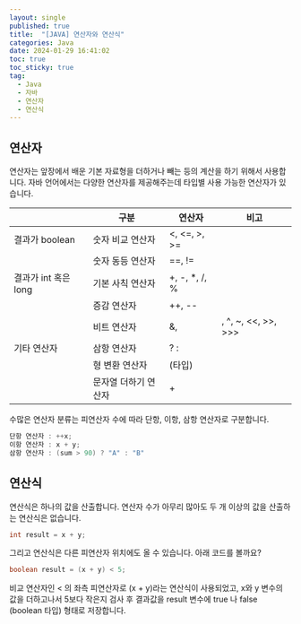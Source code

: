 ```yaml
---
layout: single
published: true
title:  "[JAVA] 연산자와 연산식"
categories: Java
date: 2024-01-29 16:41:02
toc: true
toc_sticky: true
tag:   
  - Java
  - 자바
  - 연산자
  - 연산식
---
```


## 연산자

연산자는 앞장에서 배운 기본 자료형을 더하거나 빼는 등의 계산을 하기 위해서 사용합니다. 자바 언어에서는 다양한 연산자를 제공해주는데 타입별 사용 가능한 연산자가 있습니다. 

|  | 구분 | 연산자 | 비고 |
| --- | --- | --- | --- |
| 결과가 boolean | 숫자 비교 연산자 | <, <=, >, >= |  |
|  | 숫자 동등 연산자 | ==, != |  |
| 결과가 int 혹은 long | 기본 사칙 연산자 | +, -, *, /, % |  |
|  | 증감 연산자 | ++, -- |  |
|  | 비트 연산자 | &, |, ^, ~, <<, >>, >>> | 많이 사용하지 않음 |
| 기타 연산자 | 삼항 연산자 | ? : |  |
|  | 형 변환 연산자 | (타입) |  |
|  | 문자열 더하기 연산자 | + |  |

수많은 연산자 분류는 피연산자 수에 따라 단항, 이항, 삼항 연산자로 구분합니다.

```java
단항 연산자 : ++x;
이항 연산자 : x + y;
삼항 연산자 : (sum > 90) ? "A" : "B"
```

## 연산식

연산식은 하나의 값을 산출합니다. 연산자 수가 아무리 많아도 두 개 이상의 값을 산출하는 연산식은 없습니다. 

```java
int result = x + y;
```

그리고 연산식은 다른 피연산자 위치에도 올 수 있습니다. 아래 코드를 볼까요?

```java
boolean result = (x + y) < 5;
```

비교 연산자인 < 의 좌측 피연산자로 (x + y)라는 연산식이 사용되었고, x와 y 변수의 값을 더하고나서 5보다 작은지 검사 후 결과값을 result 변수에 true 나 false (boolean 타입) 형태로 저장합니다.

